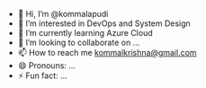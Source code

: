 - 👋 Hi, I’m @kommalapudi
- 👀 I’m interested in DevOps and System Design
- 🌱 I’m currently learning Azure Cloud 
- 💞️ I’m looking to collaborate on ...
- 📫 How to reach me kommalkrishna@gmail.com
- 😄 Pronouns: ...
- ⚡ Fun fact: ...

<!---
kommalapudi/kommalapudi is a ✨ special ✨ repository because its `README.md` (this file) appears on your GitHub profile.
You can click the Preview link to take a look at your changes.
--->
